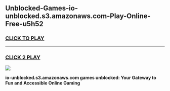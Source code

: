 
## Unblocked-Games-io-unblocked.s3.amazonaws.com-Play-Online-Free-u5h52
<h3>
<a href="https://premium76.site?title=io-unblocked.s3.amazonaws.com&ref=26A">CLICK TO PLAY</a></h3>
<hr>

<h3>
<a href="https://premium76.site?title=io-unblocked.s3.amazonaws.com&ref=26A">CLICK 2 PLAY</a>
  
</h3>

<a href="https://premium76.site?title=io-unblocked.s3.amazonaws.com&ref=26A"><img src="https://clearcache.store/games.png"></a>


**io-unblocked.s3.amazonaws.com games unblocked: Your Gateway to Fun and Accessible Online Gaming**

